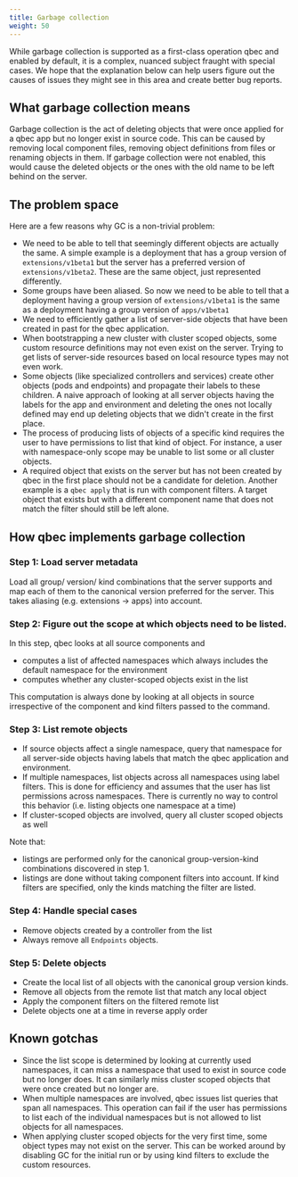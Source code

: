 ```yaml
---
title: Garbage collection
weight: 50
---
```


While garbage collection is supported as a first-class operation qbec and enabled by default, it is a
complex, nuanced subject fraught with special cases. We hope that the explanation below can help users 
figure out the causes of issues they might see in this area and create better bug reports.

## What garbage collection means

Garbage collection is the act of deleting objects that were once applied for a qbec app but no longer
exist in source code. This can be caused by removing local component files, removing object definitions
from files or renaming objects in them.
If garbage collection were not enabled, this would cause the deleted objects or the ones with the
old name to be left behind on the server. 

## The problem space

Here are a few reasons why GC is a non-trivial problem:

* We need to be able to tell that seemingly different objects are actually the same. A simple example is
  a deployment that has a group version of `extensions/v1beta1` but the server has a preferred version
  of `extensions/v1beta2`. These are the same object, just represented differently.
* Some groups have been aliased. So now we need to be able to tell that a deployment having a 
  group version of `extensions/v1beta1` is the same as a deployment having a group version of `apps/v1beta1`
* We need to efficiently gather a list of server-side objects that have been created in past for the qbec
  application.
* When bootstrapping a new cluster with cluster scoped objects, some custom resource definitions may not
  even exist on the server. Trying to get lists of server-side resources based on local resource types
  may not even work.
* Some objects (like specialized controllers and services) create other objects (pods and endpoints) and 
  propagate their labels to these children. A naive approach of looking at all server objects having the
  labels for the app and environment and deleting the ones not locally defined may end up 
  deleting objects that we didn't create in the first place.
* The process of producing lists of objects of a specific kind requires the user to have permissions to 
  list that kind of object. For instance, a user with namespace-only scope may be unable to list some
  or all cluster objects.
* A required object that exists on the server but has not been created by qbec in the first place
  should not be a candidate for deletion. Another example is a `qbec apply` that is run with component
  filters. A target object that exists but with a different component name that does not match the filter
  should still be left alone.

## How qbec implements garbage collection

### Step 1: Load server metadata

Load all group/ version/ kind combinations that the server supports and map each of them to the
canonical version preferred for the server. This takes aliasing (e.g. extensions -> apps) into account.

### Step 2: Figure out the scope at which objects need to be listed.

In this step, qbec looks at all source components and

  * computes a list of affected namespaces which always includes the default namespace for the environment
  * computes whether any cluster-scoped objects exist in the list
 
This computation is always done by looking at all objects in source irrespective of the component and
kind filters passed to the command.

### Step 3: List remote objects
  * If source objects affect a single namespace, query that namespace for all server-side objects having
    labels that match the qbec application and environment.
  * If multiple namespaces, list objects across all namespaces using label filters. This is done for
    efficiency and assumes that the user has list permissions across namespaces. There is currently
    no way to control this behavior (i.e. listing objects one namespace at a time)
  * If cluster-scoped objects are involved, query all cluster scoped objects as well
 
Note that:

  * listings are performed only for the canonical group-version-kind combinations discovered in step 1.
  * listings are done without taking component filters into account. If kind filters are specified,
     only the kinds matching the filter are listed.

### Step 4: Handle special cases

* Remove objects created by a controller from the list
* Always remove all `Endpoints` objects.  

### Step 5: Delete objects

* Create the local list of all objects with the canonical group version kinds.
* Remove all objects from the remote list that match any local object
* Apply the component filters on the filtered remote list
* Delete objects one at a time in reverse apply order

## Known gotchas

* Since the list scope is determined by looking at currently used namespaces, it can miss a namespace
  that used to exist in source code but no longer does. It can similarly miss cluster scoped objects
  that were once created but no longer are.
* When multiple namespaces are involved, qbec issues list queries that span all namespaces. This 
  operation can fail if the user has permissions to list each of the individual namespaces but is 
  not allowed to list objects for all namespaces.
* When applying cluster scoped objects for the very first time, some object types may not exist on the server.
  This can be worked around by disabling GC for the initial run or by using kind filters to exclude
  the custom resources.
